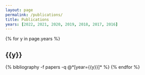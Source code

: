 ```yaml
---
layout: page
permalink: /publications/
title: Publications
years: [2022, 2021, 2020, 2019, 2018, 2017, 2016]
---
```


<div class="publications">

{% for y in page.years %}
  <h2 class="year">{{y}}</h2>
  {% bibliography -f papers -q @*[year={{y}}]* %}
{% endfor %}

</div>
